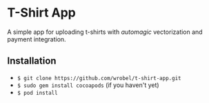 # T-Shirt App

A simple app for uploading t-shirts with *automagic* vectorization and payment integration.

## Installation

- `$ git clone https://github.com/wrobel/t-shirt-app.git`
- `$ sudo gem install cocoapods` (if you haven't yet)
- `$ pod install`  
